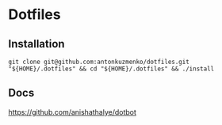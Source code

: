 # Dotfiles

## Installation

`git clone git@github.com:antonkuzmenko/dotfiles.git "${HOME}/.dotfiles" && cd "${HOME}/.dotfiles" && ./install`

## Docs

https://github.com/anishathalye/dotbot
